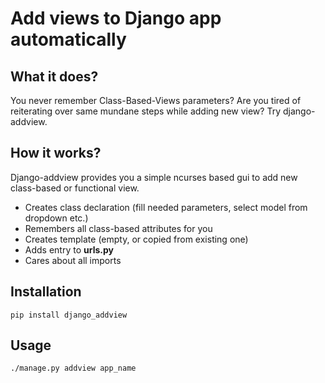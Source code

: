 # Add views to Django app automatically

## What it does?

You never remember Class-Based-Views parameters?
Are you tired of reiterating over same mundane steps while adding new view?
Try django-addview.

## How it works?

Django-addview provides you a simple ncurses based gui to add new class-based or functional view.

* Creates class declaration (fill needed parameters, select model from dropdown etc.)
* Remembers all class-based attributes for you
* Creates template (empty, or copied from existing one)
* Adds entry to __urls.py__
* Cares about all imports

## Installation

`pip install django_addview`

## Usage

`./manage.py addview app_name`
